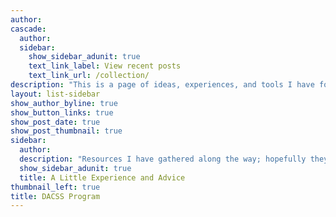```yaml
---
author: 
cascade:
  author: 
  sidebar:
    show_sidebar_adunit: true
    text_link_label: View recent posts
    text_link_url: /collection/
description: "This is a page of ideas, experiences, and tools I have found useful in the course of my studies in the DACSS program at UMass Amherst and hope others can find useful as well."
layout: list-sidebar
show_author_byline: true
show_button_links: true
show_post_date: true
show_post_thumbnail: true
sidebar:
  author: 
  description: "Resources I have gathered along the way; hopefully they can help someone starting out down the DACSS path!"
  show_sidebar_adunit: true
  title: A Little Experience and Advice
thumbnail_left: true
title: DACSS Program
---
```

